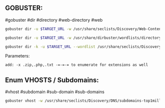 
GOBUSTER:
--
#gobuster #dir #directory #web-directory #web 

```bash
gobuster dir -u $TARGET_URL -w /usr/share/seclists/Discovery/Web-Content/common.txt -t 50 -k -e
```

```bash
gobuster dir -u $TARGET_URL -w /usr/share/dirbuster/wordlists/directory-list-2.3-medium.txt -t 50 -k -e
```

```bash
gobuster dir -k -u $TARGET_URL --wordlist /usr/share/seclists/Discovery/Web-Content/directory-list-2.3-small.txt -s 404,403 -b "" --exclude-length 0 -k -e
```

Parameters:

```
add: -x .zip,.php,.txt -=-=-= to enumerate for extensions as well
```

Enum VHOSTS / Subdomains:
---
#vhost #subdomain #sub-domain #sub-domains 

```bash
gobuster vhost -w /usr/share/seclists/Discovery/DNS/subdomains-top1million-5000.txt -u $TARGET_URL -t 50 --append-domain -k
```